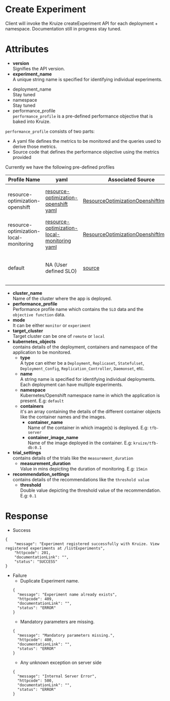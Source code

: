 # Create Experiment

Client will invoke the Kruize createExperiment API for each deployment + namespace. Documentation still in progress stay
tuned.

# Attributes

- **version** \
  Signifies the API version.
- **experiment_name** \
  A unique string name is specified for identifying individual experiments.
* deployment_name \
  Stay tuned
* namespace \
  Stay tuned
* performance_profile \
  `performance_profile` is a pre-defined performance objective that is baked into Kruize.


`performance_profile` consists of two parts:

* A yaml file defines the metrics to be monitored and the queries used to derive those metrics.
* Source code that defines the performance objective using the metrics provided

Currently we have the following pre-defined profiles

| Profile Name                           | yaml                                        | Associated Source | Comments                                       |
|----------------------------------------|---------------------------------------------|-------------------|------------------------------------------------|
| resource-optimization-openshift        | [resource-optimization-openshift yaml](https://github.com/kruize/autotune/blob/master/manifests/autotune/performance-profiles/resource_optimization_openshift.yaml)        | [ResourceOptimizationOpenshiftImpl.java](https://github.com/kruize/autotune/blob/master/src/main/java/com/autotune/analyzer/performanceProfiles/PerformanceProfileInterface/ResourceOptimizationOpenshiftImpl.java)            | This is used for Remote Monitoring Usecase     |
| resource-optimization-local-monitoring | [resource-optimization-local-monitoring yaml](https://github.com/kruize/autotune/blob/master/manifests/autotune/performance-profiles/resource_optimization_local_monitoring.yaml) | [ResourceOptimizationOpenshiftImpl.java](https://github.com/kruize/autotune/blob/master/src/main/java/com/autotune/analyzer/performanceProfiles/PerformanceProfileInterface/ResourceOptimizationOpenshiftImpl.java)            | This is used for Local Monitoring Usecase     |
| default                                | NA (User defined SLO)                       | [source](https://github.com/kruize/autotune/blob/master/src/main/java/com/autotune/analyzer/performanceProfiles/PerformanceProfileInterface/DefaultImpl.java)            | This is applicable to all to Autotune Usecases |

- **cluster_name** \
  Name of the cluster where the app is deployed.
- **performance_profile** \
  Performance profile name which contains the `SLO` data and the `objective function` data. 
- **mode** \
  It can be either `monitor` or `experiment` 
- **target_cluster** \
   Target cluster can be one of `remote` or `local` 
- **kubernetes_objects** \
   contains details of the deployment, containers and namespace of the application to be monitored. 
  - **type** \
    A type can either be a `Deployment`, `Replicaset`, `Statefulset`, `Deployment_Config`, `Replication_Controller`, 
    `Daemonset`, etc.
  - **name** \
    A string name is specified for identifying individual deployments. Each deployment can have multiple experiments.
  - **namespace** \
    Kubernetes/Openshift namespace name in which the application is present. E.g: `default`
  - **containers** \
    it's an array containing the details of the different container objects like the container names and the images. 
    - **container_name** \
      Name of the container in which image(s) is deployed. E.g: `tfb-server`
    - **container_image_name** \
      Name of the image deployed in the container. E.g: `kruize/tfb-db:0.1`
- **trial_settings** \
    contains details of the trials like the `measurement_duration`
  - **measurement_duration** \
    Value in mins depicting the duration of monitoring. E.g: `15min`  
- **recommendation_settings** \
  contains details of the recommendations like the `threshold value`
  - **threshold** \
    Double value depicting the threshold value of the recommendation. E.g: `0.1`

# Response

* Success

```
{
    "message": "Experiment registered successfully with Kruize. View registered experiments at /listExperiments",
    "httpcode": 201,
    "documentationLink": "",
    "status": "SUCCESS"
}
```

* Failure
  * Duplicate Experiment name.
  ```
  {
    "message": "Experiment name already exists",
    "httpcode": 409,
    "documentationLink": "",
    "status": "ERROR"
  }
  ```
  * Mandatory parameters are missing.
  ```
  {
    "message": "Mandatory parameters missing.",
    "httpcode": 400,
    "documentationLink": "",
    "status": "ERROR"
  }
  ```
  * Any unknown exception on server side
  ```
  {
    "message": "Internal Server Error",
    "httpcode": 500,
    "documentationLink": "",
    "status": "ERROR"
  }
  ```
